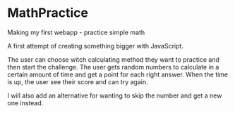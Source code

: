 # MathPractice
Making my first webapp - practice simple math

A first attempt of creating something bigger with JavaScript. 

The user can choose witch calculating method they want to practice and then start the challenge. 
The user gets random numbers to calculate in a certain amount of time and get a point for each right answer. 
When the time is up, the user see their score and can try again.

I will also add an alternative for wanting to skip the number and get a new one instead. 


